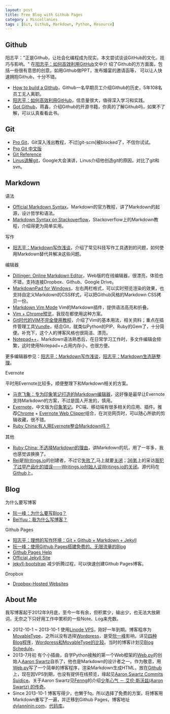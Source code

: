```yaml
---
layout: post
title: Free Blog with Github Pages
category : Miscellanies
tags : [Git, Github, Markdown, Python, Resource]
---
```


## Github

阳志平："正是Github，让社会化编程成为现实。本文尝试谈谈GitHub的文化、技巧与影响。" 在[阳志平：如何高效利用GitHub](http://www.yangzhiping.com/tech/github.html)文中介 绍了Github的方方面面，包括一些很有意思的创意，如用Github做PPT，发布婚宴的邀请函等， 可以让人快速拥抱Github，十分不错。

* [How to build a Github](http://zachholman.com/talk/how-to-build-a-github/)，Github一名早期员工介绍Github的历史，5年108名员工无人离职。
* [阳志平：如何高效利用GitHub](http://www.yangzhiping.com/tech/github.html)，信息量很大，值得深入学习和实践。
* [Got Github](http://www.worldhello.net/gotgithub/)，蒋鑫，介绍Github的开源书籍，你真的了解Github吗，如果不了解，可以认真看看此书。

## Git

* [Pro Git](http://git-scm.com/book)，Git深入浅出教程，不过[git-scm]被blocked了，不信你试试。
* [Pro Git 中文版](http://git-scm.com/book/zh)
* [Git Reference](http://gitref.org/)
* [Linus讲解git](http://www.youtube.com/watch?v=4XpnKHJAok8)，Google大会演讲，Linus介绍他创造git的原因，对比了git和svn。

## Markdown

语法

* [Official Markdown Syntax](http://daringfireball.net/projects/markdown/syntax)，Markdown的官方教程，讲了Markdown的起源，设计哲学和语法。
* [Markdown Syntax on Stackoverflow](http://stackoverflow.com/editing-help)，Stackoverflow上的Markdown教程，介绍得更为简单实用。

写作

* [阳志平：Markdown写作浅谈](http://www.yangzhiping.com/tech/r-markdown-knitr.html)，介绍了常见科技写作工具遇到的问题，如何使用Markdown替代并解决这些问题。

编辑器

* [Dillinger: Online Markdown Editor](http://dillinger.io/)，Web版的在线编辑器，很漂亮，体验也不错，支持连接Dropbox、Github、Google Drive。
* [MarkdownPad for Windows](http://markdownpad.com/)，左右两栏格式，可以实时预览渲染的效果，也支持自定义Markdown的CSS样式，可以把Github风格的Markdown CSS拷贝一份。
* [Markdown Vim Mode](https://github.com/plasticboy/vim-markdown) Vim的Markdown插件，提供语法高亮和折叠。
* [Vim + Chrome预览](http://howiefh.github.io/2013/05/16/vim-markdown-preview/)，我现在都使用这种方案。
* [Git时代的VIM不完全使用教程](http://beiyuu.com/git-vim-tutorial/)，介绍了Vim的基本用法，相关资料；重点在插件管理工具[Vundle](https://github.com/gmarik/vundle)，结合Git，就类似Python的PIP、Ruby的Gem了，十分简便。补充下，这个人的博客风格也很简洁、漂亮。
* [Notepad++](http://notepad-plus-plus.org/)，Markdown语法熟悉后，在日常学习工作时，多文件编辑会频繁，这时使用Notepad++占用内存小，也很方便。

更多编辑器参见：[阳志平：Markdown写作浅谈](http://www.yangzhiping.com/tech/r-markdown-knitr.html)，[阳志平：Markdown生态链整理](http://www.yangzhiping.com/tech/markdown-ecosystem.html)。

Evernote

平时用Evernote比较多，顺便整理下和Markdown相关的方案。

* [马克飞象：专为印象笔记打造的Markdown编辑器](http://maxiang.info/)，这好像是最早让Evernote支持Markdown的方案，不过是国人开发的，慎用。
* [Evernote](http://evernote.com/)，中文版为[印象笔记](http://www.yinxiang.com/)。PC端、移动端有很多相关的应用、插件。推荐[Chrome](https://www.google.com/intl/zh-CN/chrome/browser/) + [Evernote Web Clipper](http://evernote.com/webclipper/)组合，在浏览网页时，可以随心所欲的剪辑收藏，很不错。
* [Ruby China:有人用Evernote整合Markdown吗？](http://ruby-china.org/topics/759)


其他

* [Ruby China: 不选择Markdown的理由](http://ruby-china.org/topics/10734)，讲Markdown的坑，用了一年多，我也感觉该换换了。 
* [Rei](http://blog.chloerei.com/authors/chloerei)是[Writings.io](https://writings.io/)的创建者，不过它[失败了](http://blog.chloerei.com/articles/79-writings-io-is-failure),马上就要[关闭](https://writings.io/)；[36氪](http://www.36kr.com/)上的采访[我犯了过早产品化的错误——Writings.io创始人谈Writings.io的关闭](http://www.36kr.com/p/206974.html)。源代码在[Github](https://github.com/chloerei/writings)上。

## Blog

为什么要写博客

* [阮一峰：为什么要写Blog？](http://www.ruanyifeng.com/blog/2006/12/why_i_keep_blogging.html)
* [BeiYuu：我为什么写博客？](http://beiyuu.com/why-blog/)


Github Pages

* [阳志平：理想的写作环境：Git + Github + Markdown + Jekyll](http://www.yangzhiping.com/tech/writing-space.html)
* [阮一峰：使用Github Pages搭建免费的、无限流量的Blog](http://www.ruanyifeng.com/blog/2012/08/blogging_with_jekyll.html)
* [Github Pages Help](https://help.github.com/categories/20/articles)
* [Official Jekyll Site](http://jekyllrb.com/docs/home/)
* [jekyll-bootstrap](http://jekyllbootstrap.com/) 减少折腾过程，可以快速创建Github Pages博客。


Dropbox

* [Dropbox-Hosted Websites](https://news.ycombinator.com/item?id=6387242)

## About Me

我写博客起于2012年9月底，至今一年有余，但积累少，输出少，也无法大放厥词，无奈之下只好用工作中累积的一些Note、Log来充数。

* 2012-10-1 ~ 2013-10-1 使用[Linode VPS](http://www.linode.com/)，刚好一年到期。博客程序为[MovableType](http://www.movabletype.org/)，之所以没有选择[Wordpress](wordpress.org)，是受[阮一峰](http://www.ruanyifeng.com/)影响，详见[四种Blog程序](http://www.ruanyifeng.com/blog/2004/01/blog.html)，[Wordpress和MovableType的比较](http://www.ruanyifeng.com/blog/2007/04/wordpress_vs_movable_type.html)。当时的博客计划见[Blog Schedule](http://dylanninin.com/blog/2012/09/30/blog_schedule.html)。
* 2013-7月初  有个小插曲，自学Python接触的第一个Web框架的[Web.py](http://webpy.org/)的创始人[Aaron Swartz](http://www.aaronsw.com/)自杀了，他也是Markdown的设计者之一。作为敬意，用[Web.py](http://webpy.org/)写了一个简单的博客程序，渲染Markdown生成HTML，放在[Github](https://github.com/dylanninin/blog)上，现在因VPS到期，也没有提供在线预览，缘起见[Aaron Swartz Commits Suidice](http://dylanninin.com/blog/2013/01/12/aaron_swartz_commits_suidice.html)。关于Aaron Swartz见[Fenng](http://dbanotes.net/siteinfo.html)的介绍[少年心气 － 艾伦·斯沃兹(Aaron Swartz) 的传奇](http://dbanotes.net/geek/aaron-swartz_smells-like-teen-spirit.html)。
* Since 2013-10-1 博客写得少，也懒于fq，所以选择了免费的方案，将博客用Markdown重写了一遍，并迁移到Github Pages，博客地址[dylanninin.com](http://dylanninin.com/)，[代码库](https://github.com/dylanninin/dylanninin.github.com)。

